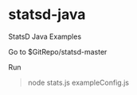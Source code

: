 # statsd-java
StatsD Java Examples

Go to $GitRepo/statsd-master

Run
>node stats.js exampleConfig.js